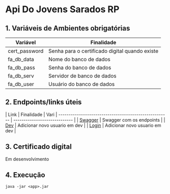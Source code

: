# Api Do Jovens Sarados RP

## 1. Variáveis de Ambientes obrigatórias

| Variável      | Finalidade                                     |
| ------------- | ---------------------------------------------- |
| cert_password | Senha para o certificado digital quando existe |
| fa_db_data    | Nome do banco de dados                         |
| fa_db_pass    | Senha do banco de dados                        |
| fa_db_serv    | Servidor de banco de dados                     |
| fa_db_user    | Usuário do banco de dados                      |

## 2. Endpoints/links úteis

| Link                                                   | Finalidade                    | Vari
| ------------------------------------------------------ | ----------------------------- |
| [Swagger](http://localhost:8080/swagger-ui/index.html) | Swagger com os endpoints      |
| [Dev](http://localhost:8080/dev)                       | Adicionar novo usuario em dev |
| [Login](http://localhost:8080/login)                       | Adicionar novo usuario em dev |

## 3. Certificado digital

Em desenvolvimento

## 4. Execução

```
java -jar <app>.jar
```
